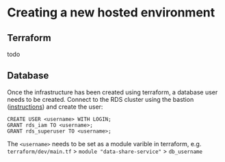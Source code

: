 # Creating a new hosted environment
## Terraform
todo
## Database
Once the infrastructure has been created using terraform, a database user needs to be created.
Connect to the RDS cluster using the bastion ([instructions](./connecting-to-hosted-databases.md)) and create the user:
```psql
CREATE USER <username> WITH LOGIN;
GRANT rds_iam TO <username>;
GRANT rds_superuser TO <username>;
```

The `<username>` needs to be set as a module varible in terraform, e.g. `terraform/dev/main.tf` > `module "data-share-service"` > `db_username`
